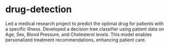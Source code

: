# drug-detection
Led a medical research project to predict the optimal drug for
patients with a specific illness. Developed a decision tree classifier
using patient data on Age, Sex, Blood Pressure, and Cholesterol
levels. This model enables personalized treatment
recommendations, enhancing patient care.
